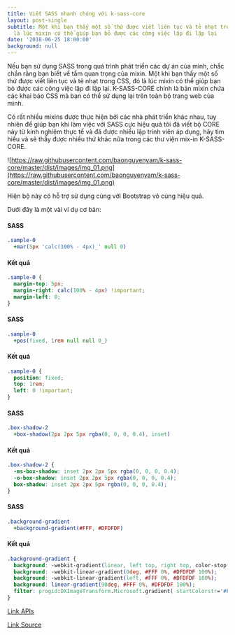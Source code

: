 ```yaml
---
title: Viết SASS nhanh chóng với k-sass-core
layout: post-single
subtitle: Một khi bạn thấy một số thứ được viết liên tục và tẻ nhạt trong CSS, đó
  là lúc mixin có thể giúp bạn bỏ được các công việc lặp đi lặp lại
date: '2018-06-25 18:00:00'
background: null
---
```


Nếu bạn sử dụng SASS trong quá trình phát triển các dự án của mình, chắc chắn rằng bạn biết về tầm quan trọng của mixin. Một khi bạn thấy một số thứ được viết liên tục và tẻ nhạt trong CSS, đó là lúc mixin có thể giúp bạn bỏ được các công việc lặp đi lặp lại. K-SASS-CORE chính là bản mixin chứa các khai báo CSS mà bạn có thể sử dụng lại trên toàn bộ trang web của mình.

Có rất nhiều mixins được thực hiện bởi các nhà phát triển khác nhau, tuy nhiên để giúp bạn khi làm việc với SASS cực hiệu quả tôi đã viết bộ CORE này từ kinh nghiệm thực tế và đã được nhiều lập trình viên áp dụng, hãy tìm hiểu và sẽ thấy được nhiều thứ khác nữa trong các thư viện mix-in K-SASS-CORE.

![https://raw.githubusercontent.com/baonguyenyam/k-sass-core/master/dist/images/img_01.png](https://raw.githubusercontent.com/baonguyenyam/k-sass-core/master/dist/images/img_01.png)

Hiện bộ này có hỗ trợ sử dụng cùng với Bootstrap vô cùng hiệu quả. 

Dưới đây là một vài ví dụ cơ bản:

#### SASS

```sass
.sample-0
  +mar(5px 'calc(100% - 4px)_' null 0) 
```

#### Kết quả 

```css
.sample-0 {
  margin-top: 5px;
  margin-right: calc(100% - 4px) !important;
  margin-left: 0;
}
```

#### SASS

```sass
.sample-0
  +pos(fixed, 1rem null null 0_)
```

#### Kết quả 

```css
.sample-0 {
  position: fixed;
  top: 1rem;
  left: 0 !important;
}
```

#### SASS

```sass
.box-shadow-2
  +box-shadow(2px 2px 5px rgba(0, 0, 0, 0.4), inset)
```

#### Kết quả 

```css
.box-shadow-2 {
  -ms-box-shadow: inset 2px 2px 5px rgba(0, 0, 0, 0.4);
  -o-box-shadow: inset 2px 2px 5px rgba(0, 0, 0, 0.4);
  box-shadow: inset 2px 2px 5px rgba(0, 0, 0, 0.4);
}
```

#### SASS

```sass
.background-gradient
  +background-gradient(#FFF, #DFDFDF)
```

#### Kết quả 

```css
.background-gradient {
  background: -webkit-gradient(linear, left top, right top, color-stop(0%, #FFF), color-stop(100%, #DFDFDF));
  background: -webkit-linear-gradient(0deg, #FFF 0%, #DFDFDF 100%);
  background: -webkit-linear-gradient(left, #FFF 0%, #DFDFDF 100%);
  background: linear-gradient(90deg, #FFF 0%, #DFDFDF 100%);
  filter: progid:DXImageTransform.Microsoft.gradient( startColorstr='#FFF', endColorstr='#DFDFDF', GradientType=0 );
}
```

[Link APIs](https://github.com/baonguyenyam/k-sass-core/wiki/Welcome-to-K-SASS-CORE)

[Link Source](https://github.com/baonguyenyam/k-sass-core)